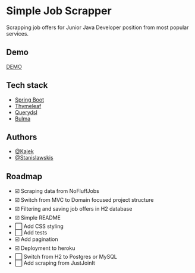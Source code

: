 
# Simple Job Scrapper

Scrapping job offers for Junior Java Developer position from most popular services.


## Demo

[DEMO](https://simple-job-scraper.herokuapp.com/)

## Tech stack

- [Spring Boot](https://spring.io/projects/spring-boot)
- [Thymeleaf](https://www.thymeleaf.org/)
- [Querydsl](http://querydsl.com/)
- [Bulma](https://bulma.io/)

## Authors

- [@Kajek](https://www.github.com/Kajek)
- [@Stanislawskis](https://www.github.com/Stanislawskis)

## Roadmap

- ☑️ Scraping data from NoFluffJobs
- ☑️ Switch from MVC to Domain focused project structure
- ☑️ Filtering and saving job offers in H2 database 
- ☑️ Simple README
- ⬜️ Add CSS styling
- ⬜️ Add tests
- ☑️ Add pagination
- ☑️ Deployment to heroku
- ⬜ Switch from H2 to Postgres or MySQL
- ⬜ Add scraping from JustJoinIt


